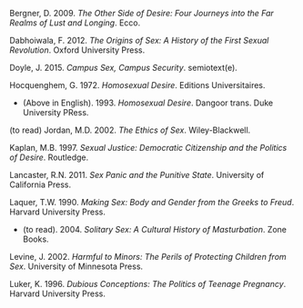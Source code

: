 Bergner, D. 2009. *The Other Side of Desire: Four Journeys into the Far Realms of Lust and Longing*. Ecco.

Dabhoiwala, F. 2012. *The Origins of Sex: A History of the First Sexual Revolution*. Oxford University Press.

Doyle, J. 2015. *Campus Sex, Campus Security*. semiotext(e).

Hocquenghem, G. 1972. *Homosexual Desire*. Editions Universitaires. 
* (Above in English). 1993. *Homosexual Desire*. Dangoor trans. Duke University PRess.

(to read) Jordan, M.D. 2002. *The Ethics of Sex*. Wiley-Blackwell.

Kaplan, M.B. 1997. *Sexual Justice: Democratic Citizenship and the Politics of Desire*. Routledge.

Lancaster, R.N. 2011. *Sex Panic and the Punitive State*. University of California Press.

Laquer, T.W. 1990. *Making Sex: Body and Gender from the Greeks to Freud*. Harvard University Press.
* (to read). 2004. *Solitary Sex: A Cultural History of Masturbation*. Zone Books.

Levine, J. 2002. *Harmful to Minors: The Perils of Protecting Children from Sex*. University of Minnesota Press.

Luker, K. 1996. *Dubious Conceptions: The Politics of Teenage Pregnancy*. Harvard University Press.
